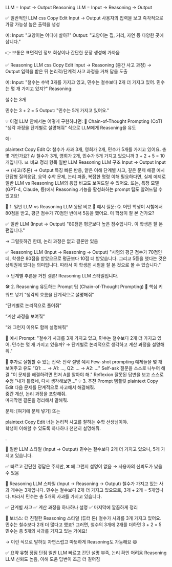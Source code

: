 
LLM = Input -> Output
Reasoning LLM = Input -> Reasoning -> Output


✅ 일반적인 LLM
css
Copy
Edit
Input → Output
사용자의 입력을 보고 즉각적으로 가장 가능성 높은 출력을 생성

예:
Input: "고양이는 어디에 살아?"
Output: "고양이는 집, 거리, 자연 등 다양한 곳에 삽니다."

👉 보통은 표면적인 정보 회상이나 간단한 문장 생성에 가까움

✅ Reasoning LLM
css
Copy
Edit
Input → Reasoning (중간 사고 과정) → Output
입력을 받은 뒤 논리적/단계적 사고 과정을 거쳐 답을 도출

예:
Input: "철수는 수박 3개를 가지고 있고, 민수는 철수보다 2개 더 가지고 있어. 민수는 몇 개 가지고 있지?"
Reasoning:

철수는 3개

민수는 3 + 2 = 5
Output: "민수는 5개 가지고 있어요."

💡 이걸 LLM 안에서는 어떻게 구현하냐면:
🔸 Chain-of-Thought Prompting (CoT)
“생각 과정을 단계별로 설명해줘” 식으로 LLM에게 Reasoning을 유도

예:

plaintext
Copy
Edit
Q: 철수가 사과 3개, 영희가 2개, 민수가 5개를 가지고 있어요. 총 몇 개인가요?
A: 철수가 3개, 영희가 2개, 민수가 5개 가지고 있으니까 3 + 2 + 5 = 10개입니다.
📊 비교 정리
항목	일반 LLM	Reasoning LLM
구조	Input → Output	Input → (사고/추론) → Output
특징	빠른 반응, 얕은 이해	단계별 사고, 깊은 문제 해결
예시	단답형 질의응답, 요약	수학 문제, 논리 퍼즐, 복잡한 명령 이해
필요하다면, 실제 예제로 일반 LLM vs Reasoning LLM의 응답 비교도 보여드릴 수 있어요.
또는, 특정 모델(GPT-4, Claude, 등)에서 Reasoning 기능을 활성화하는 prompt 팁도 알려드릴 수 있고요!



💬 1. 일반 LLM vs Reasoning LLM 응답 비교
🔸 예시 질문:
Q. 어떤 학생이 시험에서 80점을 받고, 평균 점수가 70점인 반에서 5등을 했어요. 이 학생이 잘 본 건가요?

✅ 일반 LLM (Input → Output)
"80점은 평균보다 높은 점수입니다. 이 학생은 잘 본 편입니다."

→ 그럴듯하긴 한데, 논리 과정은 없고 결론만 있음

✅ Reasoning LLM (Input → Reasoning → Output)
"시험의 평균 점수가 70점인데, 학생은 80점을 받았으므로 평균보다 10점 더 받았습니다.
그리고 5등을 했다는 것은 상위권에 있다는 의미입니다.
따라서 이 학생은 시험을 잘 본 것으로 볼 수 있습니다."

→ 단계별 추론을 거친 결론! Reasoning LLM 스타일입니다.

🛠️ 2. Reasoning 유도하는 Prompt 팁 (Chain-of-Thought Prompting)
📌 핵심 키워드 넣기
“생각의 흐름을 단계적으로 설명해줘”

“단계별로 논리적으로 풀어줘”

“계산 과정을 보여줘”

“왜 그런지 이유도 함께 설명해줘”

🔸 예시 Prompt:
"철수가 사과를 3개 가지고 있고, 민수는 철수보다 2개 더 가지고 있어. 민수는 몇 개 가지고 있을까?
→ 단계별로 논리적으로 생각하고 계산 과정을 설명해줘."

🧪 추가로 실험할 수 있는 전략:
전략	설명	예시
Few-shot prompting	예제들을 몇 개 보여주고 유도	"Q1: ... → A1: ..., Q2: ... → A2: ..."
Self-ask	질문을 스스로 나누어 해결	"이 문제를 해결하려면 먼저 A를 알아야 해."
Reflexion	잘못된 답변을 보고 스스로 수정	"내가 틀렸네, 다시 생각해보면..."
💡 3. 추천 Prompt 템플릿
plaintext
Copy
Edit
다음 문제를 단계적으로 사고해서 해결해줘.  
중간 계산, 논리 과정을 포함해줘.  
마지막엔 결론을 정리해서 말해줘.

문제: [여기에 문제 넣기]
또는

plaintext
Copy
Edit
너는 논리적 사고를 잘하는 수학 선생님이야.  
학생이 이해할 수 있도록 하나하나 천천히 설명해줘.


.

🧪 일반 LLM 스타일 (Input → Output)
민수는 철수보다 2개 더 가지고 있으니, 5개 가지고 있습니다.

✅ 빠르고 간단한 정답은 주지만,
❌ 왜 그런지 설명이 없음 → 사용자의 신뢰도가 낮을 수 있음

🧠 Reasoning LLM 스타일 (Input → Reasoning → Output)
철수가 가지고 있는 사과 개수는 3개입니다.
민수는 철수보다 2개 더 가지고 있으므로,
3개 + 2개 = 5개입니다.
따라서 민수는 총 5개의 사과를 가지고 있습니다.

✅ 단계별 사고
✅ 계산 과정을 하나하나 설명
✅ 마지막에 깔끔하게 정리

🧠 보너스: 더 친절한 Reasoning 스타일 (튜터 톤)
철수가 사과를 3개 가지고 있어요.
민수는 철수보다 2개 더 많다고 했죠?
그러면, 철수의 3개에 2개를 더하면
3 + 2 = 5
민수는 총 5개의 사과를 가지고 있는 거예요!

→ 이런 식으로 말하듯 자연스럽고 따뜻하게 Reasoning도 가능해요 😄

✅ 요약
유형	장점	단점
일반 LLM	빠르고 간단	설명 부족, 논리 확인 어려움
Reasoning LLM	신뢰도 높음, 이해 도움	답변이 조금 더 길어짐
